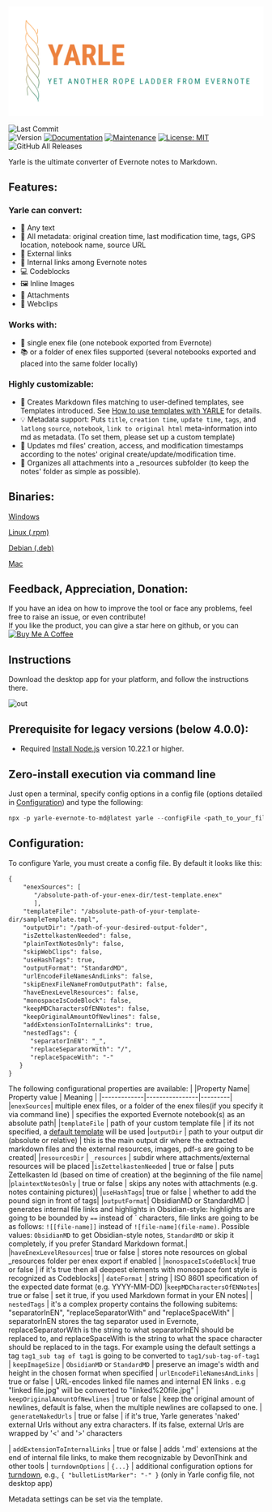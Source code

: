 

![logo](screens/yarle-logo.png)

![Last Commit](https://img.shields.io/github/last-commit/akosbalasko/yarle?style=for-the-badge)  
![Version](https://img.shields.io/badge/version-4.2.0-blue?style=for-the-badge)
[![Documentation](https://img.shields.io/badge/documentation-yes-brightgreen?style=for-the-badge)](https://github.com/akosbalasko/yarle#readme)
[![Maintenance](https://img.shields.io/badge/Maintained%3F-yes-green?style=for-the-badge)](https://github.com/akosbalasko/yarle/graphs/commit-activity)
[![License: MIT](https://img.shields.io/github/license/akosbalasko/yarle?style=for-the-badge)](https://github.com/akosbalasko/yarle/blob/master/LICENSE)
![GitHub All Releases](https://img.shields.io/github/downloads/akosbalasko/yarle/total?style=for-the-badge)


Yarle is the ultimate converter of Evernote notes to Markdown.


## Features:

### Yarle can convert:
- :memo: Any text
- :memo: All metadata: original creation time, last modification time, tags, GPS location, notebook name, source URL
- :link: External links
- :link: Internal links among Evernote notes
- :computer: Codeblocks
- :framed_picture: Inline Images
- :paperclip: Attachments
- :page_facing_up: Webclips

### Works with:
- :notebook: single enex file (one notebook exported from Evernote)
- :books: or a folder of enex files supported (several notebooks exported and placed into the same folder locally)

### Highly customizable:


- :rocket: Creates Markdown files matching to user-defined templates, see Templates introduced. See [How to use templates with YARLE](Templates.md) for details.
- :bulb: Metadata support: Puts `title`, `creation time`, `update time`, `tags`, and `latlong` `source`, `notebook`, `link to original html` meta-information into md as metadata. (To set them, please set up a custom template)
- :hammer: Updates md files' creation, access, and modification timestamps according to the notes' original create/update/modification time.
- :hammer: Organizes all attachments into a _resources subfolder (to keep the notes' folder as simple as possible).

## Binaries: 

[Windows](https://github.com/akosbalasko/yarle/releases/download/v4.2.2/yarle-evernote-to-md-4.2.0.Setup.exe)

[Linux (.rpm)](https://github.com/akosbalasko/yarle/releases/download/v4.2.2/yarle-evernote-to-md-4.2.0-1.x86_64.rpm)

[Debian (.deb)](https://github.com/akosbalasko/yarle/releases/download/v4.2.2/yarle-evernote-to-md_4.2.0_amd64.deb)

[Mac](https://github.com/akosbalasko/yarle/releases/download/v4.2.2/yarle-evernote-to-md-darwin-x64-4.2.0.zip)

## Feedback, Appreciation, Donation:
If you have an idea on how to improve the tool or face any problems, feel free to raise an issue, or even contribute!  
If you like the product, you can give a star here on github, or you can <a href="https://www.buymeacoffee.com/akosbalasko" target="_blank"><img src="https://cdn.buymeacoffee.com/buttons/default-yellow.png" alt="Buy Me A Coffee" height="41" width="174"></a>


## Instructions

Download the desktop app for your platform, and follow the instructions there.

![out](https://user-images.githubusercontent.com/11886731/114092375-1a72c400-98ba-11eb-9c74-300d1e4c0829.gif)


## Prerequisite for legacy versions (below 4.0.0):

 - Required [Install Node.js](https://nodejs.org/en/download/) version 10.22.1 or higher.

## Zero-install execution via command line
Just open a terminal, specify config options in a config file (options detailed in [Configuration](#Configuration)) and type the following:

```javascript
npx -p yarle-evernote-to-md@latest yarle --configFile <path_to_your_file e.g. ./config.json>
```

## Configuration:

To configure Yarle, you must create a config file. By default it looks like this:

```
{
    "enexSources": [
       "/absolute-path-of-your-enex-dir/test-template.enex"
       ],
    "templateFile": "/absolute-path-of-your-template-dir/sampleTemplate.tmpl",
    "outputDir": "/path-of-your-desired-output-folder",
    "isZettelkastenNeeded": false,
    "plainTextNotesOnly": false,
    "skipWebClips": false,
    "useHashTags": true,
    "outputFormat": "StandardMD",
    "urlEncodeFileNamesAndLinks": false,
    "skipEnexFileNameFromOutputPath": false,
    "haveEnexLevelResources": false,
    "monospaceIsCodeBlock": false,
    "keepMDCharactersOfENNotes": false,
    "keepOriginalAmountOfNewlines": false,
    "addExtensionToInternalLinks": true,
    "nestedTags": {
      "separatorInEN": "_",
      "replaceSeparatorWith": "/",
      "replaceSpaceWith": "-"
   }
}
```
The following configurational properties are available:
|
|Property Name| Property value | Meaning |
|-------------|----------------|---------|
|```enexSources```| multiple enex files, or a folder of the enex files(if you specify it via command line) | specifies the exported Evernote notebook(s) as an absolute path|
|```templateFile``` | path of your custom template file | if its not specified, a [default template](https://github.com/akosbalasko/yarle/blob/master/src/utils/templates/default-template.ts) will be used
|```outputDir``` | path to your output dir (absolute or relative) | this is the main output dir where the extracted markdown files and the external resources, images, pdf-s are going to be created|
|```resourcesDir``` | `_resources` | subdir where attachments/external resources will be placed
|```isZettelkastenNeeded``` |  true or false | puts Zettelkasten Id (based on time of creation) at the beginning of the file name|
|```plaintextNotesOnly``` |  true or false | skips any notes with attachments (e.g. notes containing pictures)|
|```useHashTags```|  true or false | whether to add the pound sign in front of tags|
|```outputFormat```|  ObsidianMD or StandardMD | generates internal file links and highlights in Obsidian-style: highlights are going to be bounded by `==` instead of \` characters, file links are going to be as follows: `![[file-name]]` instead of `![file-name](file-name)`. Possible values: `ObsidianMD` to get Obsidian-style notes, `StandardMD` or skip it completely, if you prefer Standard Markdown format.|
|```haveEnexLevelResources```|  true or false | stores note resources on global _resources folder per enex export if enabled |
|```monospaceIsCodeBlock```| true or false | if it's true then all deepest elements with monospace font style is recognized as Codeblocks|
| ```dateFormat``` | string | ISO 8601 specification of the expected date format (e.g. YYYY-MM-DD)
|```keepMDCharactersOfENNotes```| true or false | set it true, if you used Markdown format in your EN notes|
| ```nestedTags``` | it's a complex property contains the following subitems: "separatorInEN", "replaceSeparatorWith" and  "replaceSpaceWith" | separatorInEN stores the tag separator used in Evernote, replaceSeparatorWith is the string to what separatorInEN should be replaced to, and replaceSpaceWith is the string to what the space character should be replaced to in the tags. For example using the default settings a tag ```tag1_sub tag of tag1``` is going to be converted to ```tag1/sub-tag-of-tag1```
| ```keepImageSize``` | `ObsidianMD` or `StandardMD` | preserve an image's width and height in the chosen format when specified
| ```urlEncodeFileNamesAndLinks``` | true or false | URL-encodes linked file names and internal EN links . e.g "linked file.jpg" will be converted to "linked%20file.jpg" 
| ```keepOriginalAmountOfNewlines``` | true or false | keep the original amount of newlines, default is false, when the multiple newlines are collapsed to one. 
| ```generateNakedUrls``` | true or false | if it's true, Yarle generates 'naked' external Urls without any extra characters. If its false, external Urls are wrapped by  '<' and '>' characters 
 
| ```addExtensionToInternalLinks``` | true or false | adds '.md' extensions at the end of internal file links, to make them recognizable by DevonThink and other tools 
| ```turndownOptions``` | `{...}` | additional configuration options for [turndown](https://github.com/mixmark-io/turndown#options), e.g., `{ "bulletListMarker": "-" }` (only in Yarle config file, not desktop app) 

Metadata settings can be set via the template.

